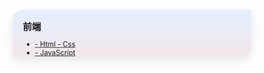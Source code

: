 <div class="sidebar-box">


<p style="font-size:18px; margin-bottom:0px;"><b>前端</b></p>

- [- Html - Css](1.md)
- [- JavaScript](htmlCssJs/js)




</div>

<style>
.sidebar-box{  
    padding-top: 1px;
    padding-left: 20px;
    margin: 15px;
    /* 渐变色  */
    border-radius: 20px 0;
    background-image: linear-gradient(to top, #f3e7e9 0%, #e3eeff 99%, #e3eeff 100%);
    /* box-shadow: 0 10px 50px 8px #ccc; */
    box-shadow: 0 6px 15px rgba(36, 37, 38, 0.1);
}
.box-Computer{
    font-size:18px;
    margin-bottom:0px; 
    /* 渐变色 */
    /* background-image: linear-gradient(90deg,#a18cd1,#fbc2eb); */
    /* 作用于文本的渐变色 */
    /* -webkit-background-clip: text; */
    /* -webkit-text-fill-color: transparent; */
}

</style>